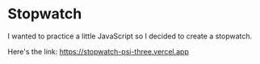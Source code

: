 # Stopwatch

I wanted to practice a little JavaScript so I decided to create a stopwatch.

Here's the link: https://stopwatch-psi-three.vercel.app
